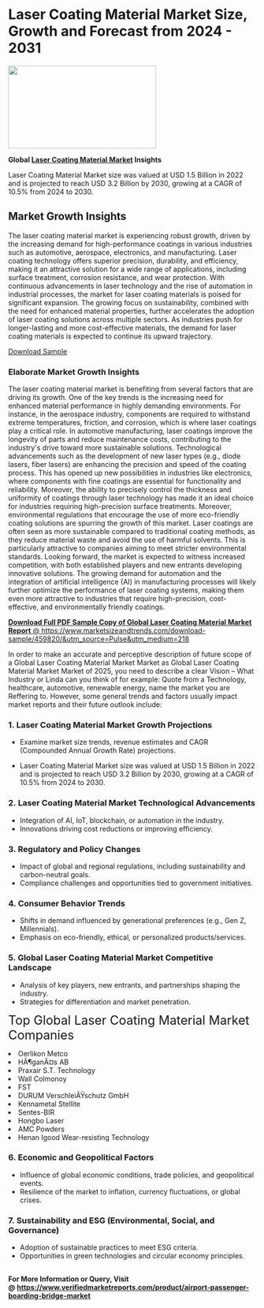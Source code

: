 <H1>Laser Coating Material Market Size, Growth and Forecast from 2024 - 2031</H1><img class="aligncenter size-medium wp-image-584254" src="https://thirdeyenews.in/wp-content/uploads/2024/09/Global-Market-Research-300x168.jpeg" alt="" width="300" height="168" /><p><strong>Global&nbsp;<a href="https://www.marketsizeandtrends.com/download-sample/459820/&amp;utm_source=Pulse&amp;utm_medium=218">Laser Coating Material Market</a> Insights</strong></p><p>Laser Coating Material Market size was valued at USD 1.5 Billion in 2022 and is projected to reach USD 3.2 Billion by 2030, growing at a CAGR of 10.5% from 2024 to 2030.</p><p><h2>Market Growth Insights</h2> The laser coating material market is experiencing robust growth, driven by the increasing demand for high-performance coatings in various industries such as automotive, aerospace, electronics, and manufacturing. Laser coating technology offers superior precision, durability, and efficiency, making it an attractive solution for a wide range of applications, including surface treatment, corrosion resistance, and wear protection. With continuous advancements in laser technology and the rise of automation in industrial processes, the market for laser coating materials is poised for significant expansion. The growing focus on sustainability, combined with the need for enhanced material properties, further accelerates the adoption of laser coating solutions across multiple sectors. As industries push for longer-lasting and more cost-effective materials, the demand for laser coating materials is expected to continue its upward trajectory. <p><a href="#">Download Sample</a></p> <h3>Elaborate Market Growth Insights</h3> The laser coating material market is benefiting from several factors that are driving its growth. One of the key trends is the increasing need for enhanced material performance in highly demanding environments. For instance, in the aerospace industry, components are required to withstand extreme temperatures, friction, and corrosion, which is where laser coatings play a critical role. In automotive manufacturing, laser coatings improve the longevity of parts and reduce maintenance costs, contributing to the industry's drive toward more sustainable solutions. Technological advancements such as the development of new laser types (e.g., diode lasers, fiber lasers) are enhancing the precision and speed of the coating process. This has opened up new possibilities in industries like electronics, where components with fine coatings are essential for functionality and reliability. Moreover, the ability to precisely control the thickness and uniformity of coatings through laser technology has made it an ideal choice for industries requiring high-precision surface treatments. Moreover, environmental regulations that encourage the use of more eco-friendly coating solutions are spurring the growth of this market. Laser coatings are often seen as more sustainable compared to traditional coating methods, as they reduce material waste and avoid the use of harmful solvents. This is particularly attractive to companies aiming to meet stricter environmental standards. Looking forward, the market is expected to witness increased competition, with both established players and new entrants developing innovative solutions. The growing demand for automation and the integration of artificial intelligence (AI) in manufacturing processes will likely further optimize the performance of laser coating systems, making them even more attractive to industries that require high-precision, cost-effective, and environmentally friendly coatings. <p><a href="#"></p><p><span class=""><strong>Download Full PDF Sample Copy of Global Laser Coating Material Market Report</strong> @ <a href="https://www.marketsizeandtrends.com/download-sample/459820/&amp;utm_source=Pulse&amp;utm_medium=218" target="_blank">https://www.marketsizeandtrends.com/download-sample/459820/&amp;utm_source=Pulse&amp;utm_medium=218</a></span></p><p>In order to make an accurate and perceptive description of future scope of a Global&nbsp;Laser Coating Material Market Market as Global&nbsp;Laser Coating Material Market Market of 2025, you need to describe a clear Vision &ndash; What Industry or Linda can you think of for example: Quote from a Technology, healthcare, automotive, renewable energy, name the market you are Reffering to. However, some general trends and factors usually impact market reports and their future outlook include:</p><h3>1.&nbsp;<strong>Laser Coating Material Market Growth Projections</strong></h3><ul><li>Examine market size trends, revenue estimates and CAGR (Compounded Annual Growth Rate) projections.</li><li><p>Laser Coating Material Market size was valued at USD 1.5 Billion in 2022 and is projected to reach USD 3.2 Billion by 2030, growing at a CAGR of 10.5% from 2024 to 2030.</p></li></ul><h3>2.&nbsp;<strong>Laser Coating Material Market Technological Advancements</strong></h3><ul><li>Integration of AI, IoT, blockchain, or automation in the industry.</li><li>Innovations driving cost reductions or improving efficiency.</li></ul><h3>3.&nbsp;<strong>Regulatory and Policy Changes</strong></h3><ul><li>Impact of global and regional regulations, including sustainability and carbon-neutral goals.</li><li>Compliance challenges and opportunities tied to government initiatives.</li></ul><h3>4.&nbsp;<strong>Consumer Behavior Trends</strong></h3><ul><li>Shifts in demand influenced by generational preferences (e.g., Gen Z, Millennials).</li><li>Emphasis on eco-friendly, ethical, or personalized products/services.</li></ul><h3>5.&nbsp;<strong>Global Laser Coating Material Market Competitive Landscape</strong></h3><ul><li>Analysis of key players, new entrants, and partnerships shaping the industry.</li><li>Strategies for differentiation and market penetration.</li></ul><p data-pm-slice="1 1 []"><span style="color: inherit; font-family: inherit; font-size: 25px;">Top Global Laser Coating Material Market Companies</span></p><div class="" data-test-id=""><p><li>Oerlikon Metco</li><li> HÃ¶ganÃ¤s AB</li><li> Praxair S.T. Technology</li><li> Wall Colmonoy</li><li> FST</li><li> DURUM VerschleiÃŸschutz GmbH</li><li> Kennametal Stellite</li><li> Sentes-BIR</li><li> Hongbo Laser</li><li> AMC Powders</li><li> Henan Igood Wear-resisting Technology</li></p></div><h3>6.&nbsp;<strong>Economic and Geopolitical Factors</strong></h3><ul><li>Influence of global economic conditions, trade policies, and geopolitical events.</li><li>Resilience of the market to inflation, currency fluctuations, or global crises.</li></ul><h3>7.&nbsp;<strong>Sustainability and ESG (Environmental, Social, and Governance)</strong></h3><ul><li>Adoption of sustainable practices to meet ESG criteria.</li><li>Opportunities in green technologies and circular economy principles.</li></ul><h2><strong style="font-size: 14px;">For More Information or Query, Visit @&nbsp;</strong><a style="background-color: #ffffff; font-size: 14px;" href="https://www.marketsizeandtrends.com/report/laser-coating-material-market/" target="_blank">https://www.verifiedmarketreports.com/product/airport-passenger-boarding-bridge-market</a></h2>
